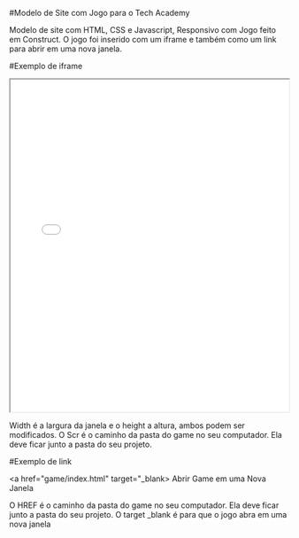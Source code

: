 #Modelo de Site com Jogo para o Tech Academy

Modelo de site com HTML, CSS e Javascript, Responsivo com Jogo feito em Construct.
O jogo foi inserido com um iframe e também como um link para abrir em uma nova janela.

#Exemplo de iframe

<iframe src="game/index.html" width="100%" height="600px"></iframe>

Width é a largura da janela e o height a altura, ambos podem ser modificados. O Scr é o caminho da pasta do game no seu computador. Ela deve ficar junto a pasta do seu projeto.

#Exemplo de link

<a href="game/index.html" target="_blank>
     Abrir Game em uma Nova Janela
</a>

O HREF é o caminho da pasta do game no seu computador. Ela deve ficar junto a pasta do seu projeto. O target _blank é para que o jogo abra em uma nova janela

